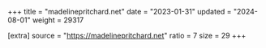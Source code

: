+++
title = "madelinepritchard.net"
date = "2023-01-31"
updated = "2024-08-01"
weight = 29317

[extra]
source = "https://madelinepritchard.net"
ratio = 7
size = 29
+++
